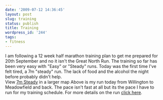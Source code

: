 ```yaml
---
date: '2009-07-12 14:36:45'
layout: post
slug: training
status: publish
title: Training
wordpress_id: '244'
tags:
- fitness
---
```


I am following a 12 week half marathon training plan to get me prepared for 20th September and no it isn't the Great North Run. The training so far has been very easy with "Easy" or "Steady" runs. Today was the first time I've felt tired, a 7m "steady" run. The lack of food and the alcohol the night before probably didn't help.   
View [7m Steady](http://maps.google.co.uk/maps/ms?ie=UTF8&hl=en&t=h&msa=0&msid=113883115040085084370.00046e88e7a3e04e15c1c&ll=54.727743,-1.664858&spn=0.034695,0.072956&z=13&source=embed) in a larger map Above is my run today from Willington to Meadowfield and back. The pace isn't fast at all but its the pace I have to run for my training schedule. For more details on the run [click here](http://connect.garmin.com/activity/8615727).
